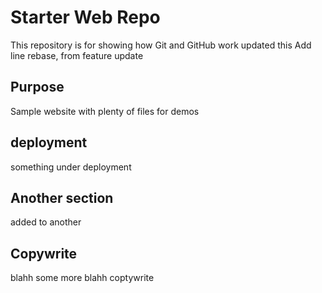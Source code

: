 # Starter Web Repo

This repository is for showing how Git and GitHub work updated this
Add line rebase, from feature update

## Purpose

Sample website with plenty of files for demos

## deployment
something under deployment

## Another section
added to another

## Copywrite
blahh some more blahh coptywrite